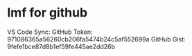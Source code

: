 # lmf for github 
VS Code Sync:
GitHub Token: 971086365a56260cb206fa5474b24c5af552699a
GitHub Gist: 9fefe1bce87d8b1ef59fe445ae2dd26b
